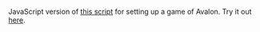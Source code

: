 JavaScript version of [this script](https://github.com/paulfchristiano/avalon) for setting up a game of Avalon. Try it out [here](https://jacobhilton.github.io/avalon).